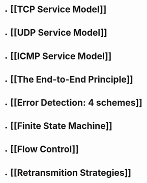 - # [[TCP Service Model]]
- # [[UDP Service Model]]
- # [[ICMP Service Model]]
- # [[The End-to-End Principle]]
- # [[Error Detection: 4 schemes]]
- # [[Finite State Machine]]
- # [[Flow Control]]
- # [[Retransmition Strategies]]